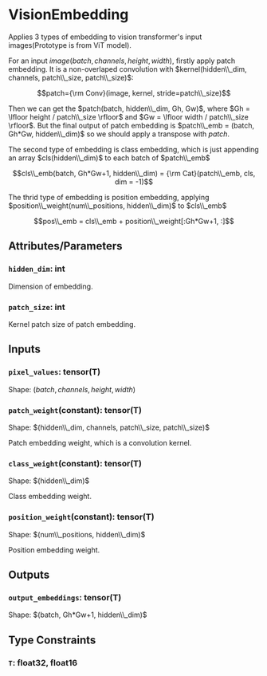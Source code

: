 # VisionEmbedding

Applies 3 types of embedding to vision transformer's input images(Prototype is from ViT model).

For an input $image(batch, channels, height, width)$, firstly apply patch embedding. It is a non-overlaped convolution with $kernel(hidden\\_dim, channels, patch\\_size, patch\\_size)$:

$$patch={\rm Conv}(image, kernel, stride=patch\\_size)$$

Then we can get the $patch(batch, hidden\\_dim, Gh, Gw)$, where $Gh = \lfloor height / patch\\_size \rfloor$ and $Gw = \lfloor width / patch\\_size \rfloor$. But the final output of patch embedding is $patch\\_emb = (batch, Gh*Gw, hidden\\_dim)$ so we should apply a transpose with $patch$.

The second type of embedding is class embedding, which is just appending an array $cls(hidden\\_dim)$ to each batch of $patch\\_emb$

$$cls\\_emb(batch, Gh*Gw+1, hidden\\_dim) = {\rm Cat}(patch\\_emb, cls, dim = -1)$$

The thrid type of embedding is position embedding, applying $position\\_weight(num\\_positions, hidden\\_dim)$ to $cls\\_emb$

$$pos\\_emb = cls\\_emb + position\\_weight[:Gh*Gw+1, :]$$

## Attributes/Parameters

### `hidden_dim`: int

Dimension of embedding.

### `patch_size`: int

Kernel patch size of patch embedding.

## Inputs

### `pixel_values`: tensor(T)

Shape: $(batch, channels, height, width)$

### `patch_weight`(constant): tensor(T)

Shape: $(hidden\\_dim, channels, patch\\_size, patch\\_size)$

Patch embedding weight, which is a convolution kernel.

### `class_weight`(constant): tensor(T)

Shape: $(hidden\\_dim)$

Class embedding weight.

### `position_weight`(constant): tensor(T)

Shape: $(num\\_positions, hidden\\_dim)$

Position embedding weight.

## Outputs

### `output_embeddings`: tensor(T)

Shape: $(batch, Gh*Gw+1, hidden\\_dim)$

## Type Constraints

### `T`: float32, float16
